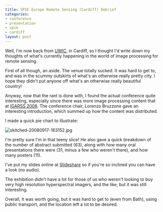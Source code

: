 ```yaml
--- 
title: SPIE Europe Remote Sensing (Cardiff) Debrief
categories: 
- conference
- presentation
- spie
- cardiff
layout: post
---
```

Well, I'm now back from [UWIC](http://www.uwic.ac.uk/ "Welcome to UWIC"), in Cardiff, so I thought I'd write down my
thoughts of what's currently happening in the world of image processing for
remote sensing.

First of all though, an aside. The venue totally sucked. It was hard to get to, and was in the scummy outskirts of what's an otherwise really pretty city. I hope they didn't put anyone off what's an otherwise really beautiful country!

Anyway, now that the rant is done with, I found the actual conference quite interesting, especially since there was more image processing content that at [IGARSS 2008](http://www.igarss08.org/ "IEEE International Geoscience &amp; Remote Sensing Symposium"). The conference chair, Lorenzo Bruzzone gave an interesting introduction, which summed up how the content was distributed.

I made a quick pie chart to illustrate:

<img src="http://img.skitch.com/20080917-1x2qkxpmbnitbc7kurpa2edypu.jpg" alt="skitched-20080917-163152.jpg"/>

I'm pretty sure I'm in that teeny slice! He also gave a quick breakdown of the number of abstract submitted (63), along with how many oral presentations there were (31, minus a few who weren't there), and how many posters (11). 

I've put my slides online at [Slideshare](http://www.slideshare.net/mattpfoster/segmentation-and-tracking-of-ionospheric-storm-enhancements-presentation) so if you're so inclined you can have a look (no audio).

The exhibition didn't have a lot for those of us who weren't looking to buy very high resolution hyperspectral imagers, and the like, but it was still interesting.

Overall, it was worth going, but it was hard to get to (even from Bath), using public transport, and the location left a lot to be desired.
